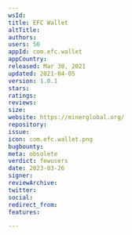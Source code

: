 ```yaml
---
wsId: 
title: EFC Wallet
altTitle: 
authors: 
users: 50
appId: com.efc.wallet
appCountry: 
released: Mar 30, 2021
updated: 2021-04-05
version: 1.0.1
stars: 
ratings: 
reviews: 
size: 
website: https://minerglobal.org/
repository: 
issue: 
icon: com.efc.wallet.png
bugbounty: 
meta: obsolete
verdict: fewusers
date: 2023-03-26
signer: 
reviewArchive: 
twitter: 
social: 
redirect_from: 
features: 

---
```



